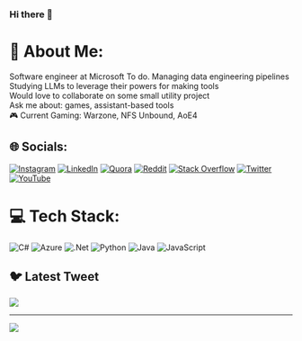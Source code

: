 ### Hi there 👋

<!--
**husainhz7/husainhz7** is a ✨ _special_ ✨ repository because its `README.md` (this file) appears on your GitHub profile.

Here are some ideas to get you started:

- 🔭 I’m currently working on ...
- 🌱 I’m currently learning ...
- 👯 I’m looking to collaborate on ...
- 🤔 I’m looking for help with ...
- 💬 Ask me about ...
- 📫 How to reach me: ...
- 😄 Pronouns: ...
- ⚡ Fun fact: ...
-->

# 💫 About Me:
Software engineer at Microsoft To do. Managing data engineering pipelines<br>Studying LLMs to leverage their powers for making tools<br>Would love to collaborate on some small utility project<br>Ask me about: games, assistant-based tools<br>🎮 Current Gaming: Warzone, NFS Unbound, AoE4<br>


## 🌐 Socials:
[![Instagram](https://img.shields.io/badge/Instagram-%23E4405F.svg?logo=Instagram&logoColor=white)](https://instagram.com/husainhz7) [![LinkedIn](https://img.shields.io/badge/LinkedIn-%230077B5.svg?logo=linkedin&logoColor=white)](https://linkedin.com/in/husain-zaidi) [![Quora](https://img.shields.io/badge/Quora-%23B92B27.svg?logo=Quora&logoColor=white)](https://quora.com/profile/husainhz7) [![Reddit](https://img.shields.io/badge/Reddit-%23FF4500.svg?logo=Reddit&logoColor=white)](https://reddit.com/user/husainhz7) [![Stack Overflow](https://img.shields.io/badge/-Stackoverflow-FE7A16?logo=stack-overflow&logoColor=white)](https://stackoverflow.com/users/husainhz7) [![Twitter](https://img.shields.io/badge/Twitter-%231DA1F2.svg?logo=Twitter&logoColor=white)](https://twitter.com/husainhz7) [![YouTube](https://img.shields.io/badge/YouTube-%23FF0000.svg?logo=YouTube&logoColor=white)](https://youtube.com/@UCWYArmK19PZ4fikClJW7REA) 

# 💻 Tech Stack:
![C#](https://img.shields.io/badge/c%23-%23239120.svg?style=for-the-badge&logo=c-sharp&logoColor=white) ![Azure](https://img.shields.io/badge/azure-%230072C6.svg?style=for-the-badge&logo=azure-devops&logoColor=white) ![.Net](https://img.shields.io/badge/.NET-5C2D91?style=for-the-badge&logo=.net&logoColor=white) ![Python](https://img.shields.io/badge/python-3670A0?style=for-the-badge&logo=python&logoColor=ffdd54) ![Java](https://img.shields.io/badge/java-%23ED8B00.svg?style=for-the-badge&logo=java&logoColor=white) ![JavaScript](https://img.shields.io/badge/javascript-%23323330.svg?style=for-the-badge&logo=javascript&logoColor=%23F7DF1E)

## 🐦 Latest Tweet
[![](https://gtce.itsvg.in/api?username=husainhz7)](https://github.com/VishwaGauravIn/github-twitter-card-embed)

---
[![](https://visitcount.itsvg.in/api?id=husainhz7&icon=0&color=12)](https://visitcount.itsvg.in)

<!-- Proudly created with GPRM ( https://gprm.itsvg.in ) -->
